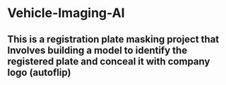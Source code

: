 # Vehicle-Imaging-AI
This is a registration plate masking project that Involves building a model to identify the registered plate and conceal it with company logo (autoflip)
-------------------------------------------